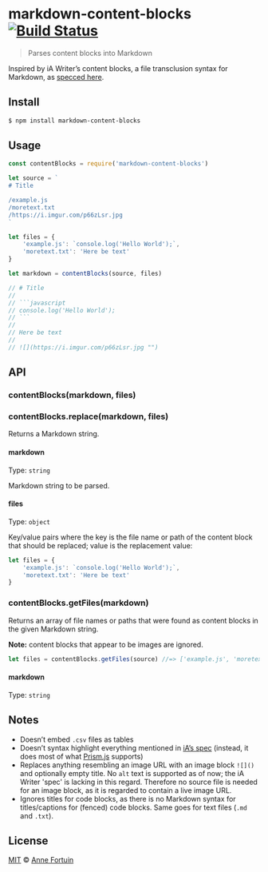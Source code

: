 # markdown-content-blocks [![Build Status](https://travis-ci.org/phortuin/markdown-content-blocks.svg?branch=master)](https://travis-ci.org/phortuin/markdown-content-blocks)

> Parses content blocks into Markdown

Inspired by iA Writer’s content blocks, a file transclusion syntax for Markdown, as [specced here](https://github.com/iainc/Markdown-Content-Blocks).

## Install

```bash
$ npm install markdown-content-blocks
```

## Usage

```javascript
const contentBlocks = require('markdown-content-blocks')

let source = `
# Title

/example.js
/moretext.txt
/https://i.imgur.com/p66zLsr.jpg
`

let files = {
	'example.js': `console.log('Hello World');`,
	'moretext.txt': 'Here be text'
}

let markdown = contentBlocks(source, files)

// # Title
//
// ```javascript
// console.log('Hello World');
// ```
//
// Here be text
//
// ![](https://i.imgur.com/p66zLsr.jpg "")
```

## API

### contentBlocks(markdown, files)

### contentBlocks.replace(markdown, files)

Returns a Markdown string.

#### markdown

Type: `string`

Markdown string to be parsed.

#### files

Type: `object`

Key/value pairs where the key is the file name or path of the content block that should be replaced; value is the replacement value:

```javascript
let files = {
	'example.js': `console.log('Hello World');`,
	'moretext.txt': 'Here be text'
}
```

### contentBlocks.getFiles(markdown)

Returns an array of file names or paths that were found as content blocks in the given Markdown string.

**Note:** content blocks that appear to be images are ignored.

```javascript
let files = contentBlocks.getFiles(source) //=> ['example.js', 'moretext.txt']
```

#### markdown

Type: `string`

## Notes

- Doesn’t embed `.csv` files as tables
- Doesn’t syntax highlight everything mentioned in [iA’s spec](https://github.com/iainc/Markdown-Content-Blocks/blob/develop/Languages.json) (instead, it does most of what [Prism.js](https://prismjs.com/#languages-list) supports)
- Replaces anything resembling an image URL with an image block `![]()` and optionally empty title. No `alt` text is supported as of now; the iA Writer 'spec' is lacking in this regard. Therefore no source file is needed for an image block, as it is regarded to contain a live image URL.
- Ignores titles for code blocks, as there is no Markdown syntax for titles/captions for (fenced) code blocks. Same goes for text files (`.md` and `.txt`).

## License
[MIT](license) © [Anne Fortuin](https://phortuin.nl/)
